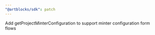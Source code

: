 ```yaml
---
"@artblocks/sdk": patch
---
```


Add getProjectMinterConfiguration to support minter configuration form flows
